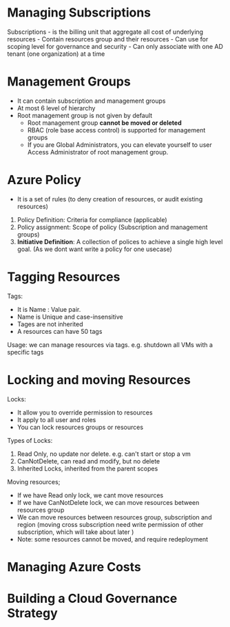 # Managing Subscriptions

Subscriptions
	- is the billing unit that aggregate all cost of underlying resources
	- Contain resources group and their resources
	- Can use for scoping level for governance and security
	- Can only associate with one AD tenant (one organization) at a time


# Management Groups
- It can contain subscription and management groups
- At most 6 level of hierarchy
- Root management group is not given by default
	- Root management group **cannot be moved or deleted**
	- RBAC (role base access control) is supported for management groups
	- If you are Global Administrators, you can elevate yourself to user Access Administrator of root management group.

# Azure Policy
- It is a set of rules (to deny creation of resources, or audit existing resources)
1. Policy Definition: Criteria for compliance (applicable)
2. Policy assignment: Scope of policy (Subscription and management groups)
3. **Initiative Definition**: A collection of polices to achieve a single high level goal. (As we dont want write a policy for one usecase)

# Tagging Resources

Tags:
- It is Name : Value pair.
- Name is Unique and case-insensitive
- Tages are not inherited
- A resources can have 50 tags

Usage: we can manage resources via tags. e.g. shutdown all VMs with a specific tags

# Locking and moving Resources

Locks:
- It allow you to override permission to resources
- It apply to all user and roles
- You can lock resources groups or resources

Types of Locks:
1. Read Only, no update nor delete. e.g. can't start or stop a vm
2. CanNotDelete, can read and modify, but no delete
3. Inherited Locks, inherited from the parent scopes 

Moving resources;
- If we have Read only lock, we cant move resources
- If we have CanNotDelete lock, we can move resources between resources group
- We can move resources between resources group, subscription and region (moving cross subscription need write permission of other subscription, which will take about later )
- Note: some resources cannot be moved, and require redeployment

# Managing Azure Costs

# Building a Cloud Governance Strategy
